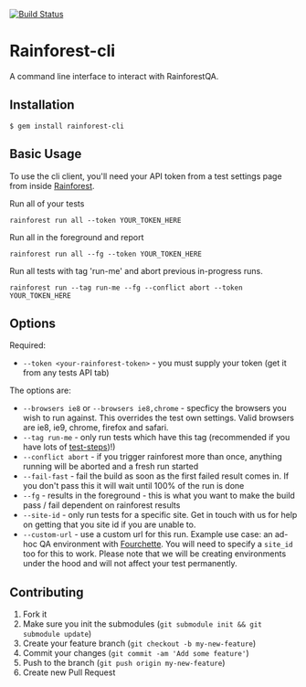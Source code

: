 [![Build Status](https://travis-ci.org/rainforestapp/rainforest-cli.png?branch=master)](https://travis-ci.org/rainforestapp/rainforest-cli)

# Rainforest-cli

A command line interface to interact with RainforestQA.

## Installation

    $ gem install rainforest-cli

## Basic Usage
To use the cli client, you'll need your API token from a test settings page from inside [Rainforest](https://app.rainforestqa.com/).

Run all of your tests

    rainforest run all --token YOUR_TOKEN_HERE

Run all in the foreground and report

    rainforest run all --fg --token YOUR_TOKEN_HERE

Run all tests with tag 'run-me' and abort previous in-progress runs.

    rainforest run --tag run-me --fg --conflict abort --token YOUR_TOKEN_HERE 


## Options

Required:
- `--token <your-rainforest-token>` - you must supply your token (get it from any tests API tab)

The options are:

- `--browsers ie8` or `--browsers ie8,chrome` - specficy the browsers you wish to run against. This overrides the test own settings. Valid browsers are ie8, ie9, chrome, firefox and safari.
- `--tag run-me` - only run tests which have this tag (recommended if you have lots of [test-steps](http://docs.rainforestqa.com/pages/example-test-suite.html#test_steps))!)
- `--conflict abort` - if you trigger rainforest more than once, anything running will be aborted and a fresh run started
- `--fail-fast` - fail the build as soon as the first failed result comes in. If you don't pass this it will wait until 100% of the run is done
- `--fg` - results in the foreground - this is what you want to make the build pass / fail dependent on rainforest results 
- `--site-id` - only run tests for a specific site. Get in touch with us for help on getting that you site id if you are unable to.
- `--custom-url` - use a custom url for this run. Example use case: an ad-hoc QA environment with [Fourchette](https://github.com/rainforestapp/fourchette). You will need to specify a `site_id` too for this to work. Please note that we will be creating environments under the hood and will not affect your test permanently.


## Contributing

1. Fork it
2. Make sure you init the submodules (`git submodule init && git submodule update`)
3. Create your feature branch (`git checkout -b my-new-feature`)
4. Commit your changes (`git commit -am 'Add some feature'`)
5. Push to the branch (`git push origin my-new-feature`)
6. Create new Pull Request
